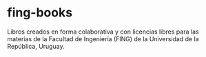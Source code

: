 fing-books
==========

Libros creados en forma colaborativa y con licencias libres para las materias de la Facultad de Ingeniería (FING) de la Universidad de la República, Uruguay.
